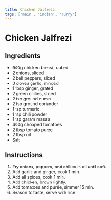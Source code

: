 ```yaml
---
title: Chicken Jalfrezi
tags: ['main', 'indian', 'curry']
---
```


# Chicken Jalfrezi

## Ingredients
- 600g chicken breast, cubed
- 2 onions, sliced
- 2 bell peppers, sliced
- 3 cloves garlic, minced
- 1 tbsp ginger, grated
- 2 green chilies, sliced
- 2 tsp ground cumin
- 2 tsp ground coriander
- 1 tsp turmeric
- 1 tsp chili powder
- 1 tsp garam masala
- 400g chopped tomatoes
- 2 tbsp tomato purée
- 2 tbsp oil
- Salt

## Instructions
1. Fry onions, peppers, and chilies in oil until soft.
2. Add garlic and ginger, cook 1 min.
3. Add all spices, cook 1 min.
4. Add chicken, brown lightly.
5. Add tomatoes and purée, simmer 15 min.
6. Season to taste, serve with rice. 